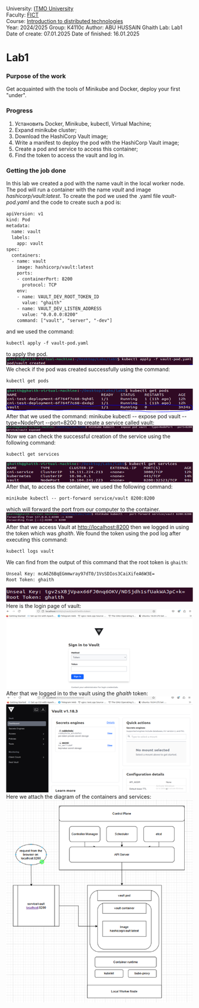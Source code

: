 ﻿University: [ITMO University](https://itmo.ru/ru/)  
Faculty: [FICT](https://fict.itmo.ru)  
Course: [Introduction to distributed technologies](https://github.com/itmo-ict-faculty/introduction-to-distributed-technologies)  
Year: 2024/2025
Group: К4110с
Author: ABU HUSSAIN Ghaith
Lab: Lab1
Date of create: 07.01.2025
Date of finished: 16.01.2025

# Lab1
### Purpose of the work
Get acquainted with the tools of Minikube and Docker, deploy your first "under".

### Progress
1.  Установить Docker, Minikube, kubectl, Virtual Machine;
2.  Expand minikube cluster;
3.  Download the HashiCorp Vault image;
4.  Write a manifest to deploy the pod with the HashiCorp Vault image;
5.  Create a pod and service to access this container;
6.  Find the token to access the vault and log in.

### Getting the job done
In this lab we created a pod with the name vault in the local worker node. The pod will run a container with the name *vault* and image *hashicorp/vault:latest*.
To create the pod we used the .yaml file *vault-pod.yaml* and the code to create such a pod is:

    apiVersion: v1
    kind: Pod
    metadata:
      name: vault
      labels:
        app: vault
    spec:
      containers:
      - name: vault
        image: hashicorp/vault:latest
        ports:
        - containerPort: 8200
          protocol: TCP
        env:
        - name: VAULT_DEV_ROOT_TOKEN_ID
          value: "ghaith"
        - name: VAULT_DEV_LISTEN_ADDRESS
          value: "0.0.0.0:8200"
        command: ["vault", "server", "-dev"]

and we used the command:

    kubectl apply -f vault-pod.yaml
  to apply the pod.
  ![enter image description here](https://github.com/Ghaith-Abuhussain/2024-2025-introduction_to_distributed_technologies-K4110c-ABU-HUSSAIN-Ghaith/blob/main/lab1/images/1.%20apply%20vault_pod_yaml.PNG?raw=true)  We check if the pod was created successfully using the command:

    kubectl get pods

![enter image description here](https://github.com/Ghaith-Abuhussain/2024-2025-introduction_to_distributed_technologies-K4110c-ABU-HUSSAIN-Ghaith/blob/main/lab1/images/2.%20check_pod_creation.PNG?raw=true)  
After that we used the command:
    minikube kubectl -- expose pod vault --type=NodePort --port=8200
to create a service called vault:
![enter image description here](https://github.com/Ghaith-Abuhussain/2024-2025-introduction_to_distributed_technologies-K4110c-ABU-HUSSAIN-Ghaith/blob/main/lab1/images/3.%20create%20service%20using%20expose.PNG?raw=true)   
Now we can check the successful creation of the service using the following command:
 

    kubectl get services
![enter image description here](https://github.com/Ghaith-Abuhussain/2024-2025-introduction_to_distributed_technologies-K4110c-ABU-HUSSAIN-Ghaith/blob/main/lab1/images/4.%20check_service_creation.PNG?raw=true)  
 After that, to access the container, we used the following command:
  

    minikube kubectl -- port-forward service/vault 8200:8200
  which will forward the port from our computer to the container. 
  ![enter image description here](https://github.com/Ghaith-Abuhussain/2024-2025-introduction_to_distributed_technologies-K4110c-ABU-HUSSAIN-Ghaith/blob/main/lab1/images/5.%20portforwarding%20for%20service_vault.PNG?raw=true)   
  After that we access Vault at [http://localhost:8200](http://localhost:8200/)
  then we logged in using the token which was *ghaith*. We found the token using the pod log after executing this command:
  

    kubectl logs vault
We can find from the output of this command that the root token is `ghaith`:

    Unseal Key: mcA6Z6BqEGmmwray97dT0/1VsSDIos3CaiXifeA6W3E=
    Root Token: ghaith
![enter image description here](https://github.com/Ghaith-Abuhussain/2024-2025-introduction_to_distributed_technologies-K4110c-ABU-HUSSAIN-Ghaith/blob/main/lab1/images/8.%20show%20logs%20for%20vault%20pod.PNG?raw=true)   
Here is the login page of vault:
![enter image description here](https://github.com/Ghaith-Abuhussain/2024-2025-introduction_to_distributed_technologies-K4110c-ABU-HUSSAIN-Ghaith/blob/main/lab1/images/6.%20call%20from%20browser%20for%20localhost_8200.PNG?raw=true)    
After that we logged in to the vault using the *ghaith* token:
![enter image description here](https://github.com/Ghaith-Abuhussain/2024-2025-introduction_to_distributed_technologies-K4110c-ABU-HUSSAIN-Ghaith/blob/main/lab1/images/7.%20access%20vault%20using%20token%20ghaith.PNG?raw=true)    
Here we attach the diagram of the containers and services:
![enter image description here](https://github.com/Ghaith-Abuhussain/2024-2025-introduction_to_distributed_technologies-K4110c-ABU-HUSSAIN-Ghaith/blob/main/lab1/diagram.PNG?raw=true)   




